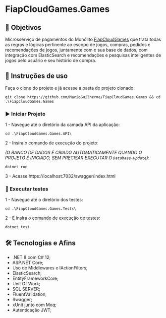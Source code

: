 # FiapCloudGames.Games

## 📌 Objetivos
Microsserviço de pagamentos do Monólito [FiapCloudGames](https://github.com/MarioGuilherme/FiapCloudGames) que trata todas as regras e lógicas pertinente ao escopo de jogos, compras, pedidos e recomendações de jogos, juntamente com o sua base de dados, com integração com ElasticSearch e recomendações e pesquisas inteligentes de jogos pelo usuário e seu histório de compra.

## 🚀 Instruções de uso
Faça o clone do projeto e já acesse a pasta do projeto clonado:
```
git clone https://github.com/MarioGuilherme/FiapCloudGames.Games && cd .\FiapCloudGames.Games
```

### ▶️ Iniciar Projeto
  1 - Navegue até o diretório da camada API da aplicação:
  ```
  cd .\FiapCloudGames.Games.API\
  ```
  2 - Insira o comando de execução do projeto:
  
  _(O BANCO DE DADOS É CRIADO AUTOMATICAMENTE QUANDO O PROJETO É INICIADO, SEM PRECISAR EXECUTAR O ```Database-Update```)_:
  ```
  dotnet run
  ```
  3 - Acesse https://localhost:7032/swagger/index.html

### 🧪 Executar testes
  1 - Navegue até o diretório dos testes:
  ```
  cd .\FiapCloudGames.Games.Tests\
  ```
  2 - E insira o comando de execução de testes:
  ```
  dotnet test
  ```

## 🛠️ Tecnologias e Afins
- .NET 8 com C# 12;
- ASP.NET Core;
- Uso de Middlewares e IActionFilters;
- ElasticSearch;
- EntityFrameworkCore;
- Unit Of Work;
- SQL SERVER;
- FluentValidation;
- Swagger;
- xUnit junto com Moq;
- Autenticação JWT;
